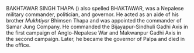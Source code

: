 BAKHTAWAR SINGH THAPA () also spelled BHAKTAWAR, was a Nepalese military commander, politician, and governor. He acted as an aide of his brother _Mukhtiyar_ Bhimsen Thapa and was appointed the commander of Samar Jung Company. He commanded the Bijayapur-Sindhuli Gadhi Axis in the first campaign of Anglo-Nepalese War and Makwanpur Gadhi Axis in the second campaign. Later, he became the governor of Palpa and died in the office.
